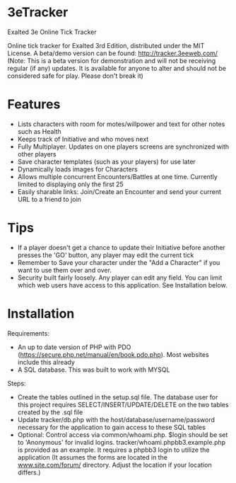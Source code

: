 # 3eTracker
Exalted 3e Online Tick Tracker

Online tick tracker for Exalted 3rd Edition, distributed under the MIT License.
A beta/demo version can be found: http://tracker.3eeweb.com/
(Note: This is a beta version for demonstration and will not be receiving regular (if any) updates. It is available for anyone to alter and should not be considered safe for play. Please don't break it)


# Features

- Lists characters with room for motes/willpower and text for other notes such as Health
- Keeps track of Initiative and who moves next
- Fully Multiplayer. Updates on one players screens are synchronized with other players
- Save character templates (such as your players) for use later
- Dynamically loads images for Characters
- Allows multiple concurrent Encounters/Battles at one time. Currently limited to displaying only the first 25
- Easily sharable links: Join/Create an Encounter and send your current URL to a friend to join


# Tips

- If a player doesn't get a chance to update their Initiative before another presses the 'GO' button, any player may edit the current tick
- Remember to Save your character under the "Add a Character" if you want to use them over and over.
- Security built fairly loosely. Any player can edit any field. You can limit which web users have access to this application. See Installation below.

# Installation

Requirements:
- An up to date version of PHP with PDO (https://secure.php.net/manual/en/book.pdo.php). Most websites include this already
- A SQL database. This was built to work with MYSQL

Steps:
- Create the tables outlined in the setup.sql file. The database user for this project requires SELECT/INSERT/UPDATE/DELETE on the two tables created by the .sql file
- Update tracker/db.php with the host/database/username/password necessary for the application to gain access to these SQL tables
- Optional: Control access via common/whoami.php. $login should be set to 'Anonymous' for invalid logins. tracker/whoami.phpbb3.example.php is provided as an example. It requires a phpbb3 login to utilize the application (It assumes the forms are located in the www.site.com/forum/ directory. Adjust the location if your location differs.)
